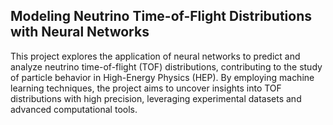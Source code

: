 ## Modeling Neutrino Time-of-Flight Distributions with Neural Networks

This project explores the application of neural networks to predict and analyze neutrino time-of-flight (TOF) distributions, contributing to the study of particle behavior in High-Energy Physics (HEP). By employing machine learning techniques, the project aims to uncover insights into TOF distributions with high precision, leveraging experimental datasets and advanced computational tools.
